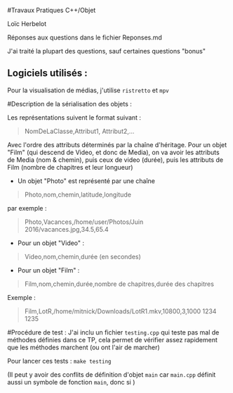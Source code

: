#Travaux Pratiques C++/Objet

Loïc Herbelot

Réponses aux questions dans le fichier Reponses.md

J'ai traité la plupart des questions, sauf certaines questions "bonus"

## Logiciels utilisés :

Pour la visualisation de médias, j'utilise `ristretto` et `mpv`



#Description de la sérialisation des objets :

Les représentations suivent le format suivant :

> NomDeLaClasse,Attribut1, Attribut2,...

Avec l'ordre des attributs déterminés par la chaîne d'héritage.
Pour un objet "Film" (qui descend de Video, et donc de Media),
on va avoir les attributs de Media (nom & chemin), puis ceux de video
(durée), puis les attributs de Film (nombre de chapitres et leur longueur)


* Un objet "Photo" est représenté par une chaîne

> Photo,nom,chemin,latitude,longitude
	
par exemple :

> Photo,Vacances,/home/user/Photos/Juin 2016/vacances.jpg,34.5,65.4

* Pour un objet "Video" :

> Video,nom,chemin,durée (en secondes)

* Pour un objet "Film" :

> Film,nom,chemin,durée,nombre de chapitres,durée des chapitres

Exemple : 

> Film,LotR,/home/mitnick/Downloads/LotR1.mkv,10800,3,1000 1234 1235


	
#Procédure de test :
J'ai inclu un fichier `testing.cpp` qui teste pas mal de méthodes définies
dans ce TP, cela permet de vérifier assez rapidement que les méthodes
marchent (ou ont l'air de marcher)

Pour lancer ces tests : `make testing`

(Il peut y avoir des conflits de définition d'objet `main` car `main.cpp`
définit aussi un symbole de fonction `main`, donc si )
